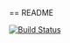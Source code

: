 == README


[![Build Status](https://travis-ci.org/EliGit/wadror.png)](https://travis-ci.org/EliGit/wadror)

